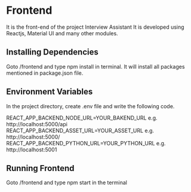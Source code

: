 # Frontend

It is the front-end of the project Interview Assistant
It is developed using Reactjs, Material UI and many other modules.

## Installing Dependencies

Goto /frontend and type npm install in terminal.
It will install all packages mentioned in package.json file.

## Environment Variables

In the project directory, create .env file and write the following code.

REACT_APP_BACKEND_NODE_URL=YOUR_BAKEND_URL          e.g. http://localhost:5000/api
REACT_APP_BACKEND_ASSET_URL=YOUR_ASSET_URL          e.g. http://localhost:5000/
REACT_APP_BACKEND_PYTHON_URL=YOUR_PYTHON_URL        e.g. http://localhost:5001

## Running Frontend

Goto /frontend and type npm start in the terminal




